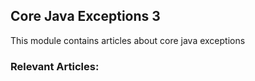 ## Core Java Exceptions 3

This module contains articles about core java exceptions

### Relevant Articles:

